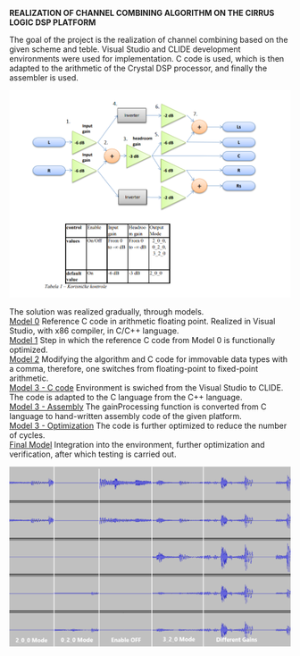 **REALIZATION OF CHANNEL COMBINING ALGORITHM ON THE CIRRUS LOGIC DSP PLATFORM**

The goal of the project is the realization of channel combining based on the given scheme and teble.
Visual Studio and CLIDE development environments were used for implementation.
C code is used, which is then adapted to the arithmetic of the Crystal DSP processor, and finally the assembler is used.

![plot](./Documentation/Sheme.png)

The solution was realized gradually, through models.<br />
<ins>Model 0</ins>  Reference C code in arithmetic floating point. Realized in Visual Studio, with x86 compiler, in C/C++ language.<br />
<ins>Model 1</ins>  Step in which the reference C code from Model 0 is functionally optimized.<br />
<ins>Model 2</ins>  Modifying the algorithm and C code for immovable data types with a comma, therefore, one switches from floating-point to fixed-point arithmetic.<br />
<ins>Model 3 - C code</ins>  Environment is swiched from the Visual Studio to CLIDE. The code is adapted to the C language from the C++ language.<br />
<ins>Model 3 - Assembly</ins>  The gainProcessing function is converted from C language to hand-written assembly code of the given platform.<br />
<ins>Model 3 - Optimization</ins>  The code is further optimized to reduce the number of cycles.<br />
<ins>Final Model</ins>  Integration into the environment, further optimization and verification, after which testing is carried out.<br />

![plot](./Documentation/EndResult.png)
